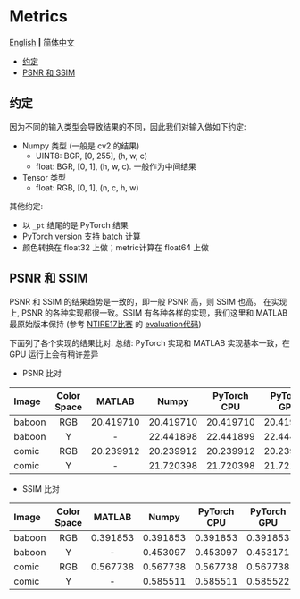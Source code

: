 # Metrics

[English](README.md) **|** [简体中文](README_CN.md)

- [约定](#约定)
- [PSNR 和 SSIM](#psnr-和-ssim)

## 约定

因为不同的输入类型会导致结果的不同，因此我们对输入做如下约定:

- Numpy 类型 (一般是 cv2 的结果)
  - UINT8: BGR, \[0, 255\], (h, w, c)
  - float: BGR, \[0, 1\], (h, w, c). 一般作为中间结果
- Tensor 类型
  - float: RGB, \[0, 1\], (n, c, h, w)

其他约定:

- 以 `_pt` 结尾的是 PyTorch 结果
- PyTorch version 支持 batch 计算
- 颜色转换在 float32 上做；metric计算在 float64 上做

## PSNR 和 SSIM

PSNR 和 SSIM 的结果趋势是一致的，即一般 PSNR 高，则 SSIM 也高。
在实现上, PSNR 的各种实现都很一致。SSIM 有各种各样的实现，我们这里和 MATLAB 最原始版本保持 (参考 [NTIRE17比赛](https://competitions.codalab.org/competitions/16306#participate) 的 [evaluation代码](https://competitions.codalab.org/my/datasets/download/ebe960d8-0ec8-4846-a1a2-7c4a586a7378))

下面列了各个实现的结果比对.
总结: PyTorch 实现和 MATLAB 实现基本一致，在 GPU 运行上会有稍许差异

- PSNR 比对

| Image  | Color Space |  MATLAB   |   Numpy   | PyTorch CPU | PyTorch GPU |
| :----- | :---------: | :-------: | :-------: | :---------: | :---------: |
| baboon |     RGB     | 20.419710 | 20.419710 |  20.419710  |  20.419710  |
| baboon |      Y      |     -     | 22.441898 |  22.441899  |  22.444916  |
| comic  |     RGB     | 20.239912 | 20.239912 |  20.239912  |  20.239912  |
| comic  |      Y      |     -     | 21.720398 |  21.720398  |  21.721663  |

- SSIM 比对

| Image  | Color Space |  MATLAB  |  Numpy   | PyTorch CPU | PyTorch GPU |
| :----- | :---------: | :------: | :------: | :---------: | :---------: |
| baboon |     RGB     | 0.391853 | 0.391853 |  0.391853   |  0.391853   |
| baboon |      Y      |    -     | 0.453097 |  0.453097   |  0.453171   |
| comic  |     RGB     | 0.567738 | 0.567738 |  0.567738   |  0.567738   |
| comic  |      Y      |    -     | 0.585511 |  0.585511   |  0.585522   |
